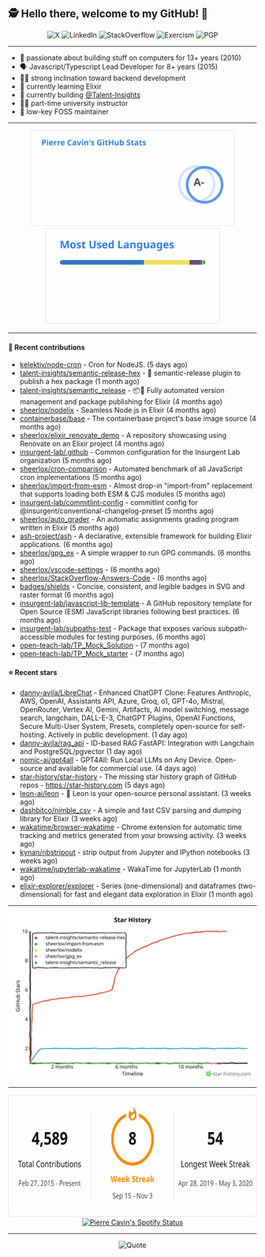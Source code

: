 <h2 style="display:inline" align="center">🕵️ Hello there, welcome to my GitHub! 👋</h2>
<br />
<p align="center">
    <a href="https://links.sherlox.io/gh-x" target="_blank" style="text-decoration: none;">
        <img src="https://img.shields.io/badge/-000000?style=flat-square&logo=X" alt="X">
    </a>
    <a href="https://links.sherlox.io/github-linkedin" target="_blank" style="text-decoration: none;">
        <img src="https://img.shields.io/badge/LinkedIn-0077b5?style=flat-square&logo=linkedin" alt="LinkedIn">
    </a>
    <a href="https://links.sherlox.io/github-stackoverflow" target="_blank" style="text-decoration: none;">
        <img src="https://img.shields.io/badge/StackOverflow-9a9c9f?style=flat-square&logo=StackOverflow" alt="StackOverflow">
    </a>
    <a href="https://links.sherlox.io/github-exercism" target="_blank" style="text-decoration: none;">
        <img src="https://img.shields.io/badge/Exercism-7600fe?style=flat-square&logo=Exercism" alt="Exercism">
    </a>
    <a href="https://pgp.mit.edu/pks/lookup?op=get&search=0x48D089FE8FC01A4E7E88EE9611567DFABCB9256E" target="_blank" style="text-decoration: none;">
        <img src="https://img.shields.io/badge/pgp-0x11567DFABCB9256E-313131?style=flat&labelColor=313131&color=313131" alt="PGP">
    </a>
</p>

---

<ul>
    <li>👴 passionate about building stuff on computers for 13+ years (2010)</li>
    <li>🗣 Javascript/Typescript Lead Developer for 8+ years (2015)</li>
    <li>🧑‍💻 strong inclination toward backend development</li>
    <li>💜 currently learning Elixir</li>
    <li>👷 currently building <a href="https://github.com/talent-insights">@Talent-Insights</a></li>
    <li>🧑‍🏫 part-time university instructor</li>
    <li>🫶 low-key FOSS maintainer</li>
</ul>

---

<div align="center">
  <a href="https://github-readme-stats.sherlox.io" style="display: inline-block;">
    <img src="assets/stats.svg" alt="Pierre Cavin's Github stats" height="195px" />
  </a>
  
  <a href="https://github-readme-stats.sherlox.io" style="display: inline-block;">
    <img src="assets/top-langs.svg" alt="Pierre Cavin's Most used languages" height="195px" />
  </a>
</div>

---

#### 🫶 Recent contributions

- [kelektiv/node-cron](https://github.com/kelektiv/node-cron) - Cron for NodeJS. (5 days ago)
- [talent-insights/semantic-release-hex](https://github.com/talent-insights/semantic-release-hex) - 🚢 semantic-release plugin to publish a hex package (1 month ago)
- [talent-insights/semantic_release](https://github.com/talent-insights/semantic_release) - 📦🚀 Fully automated version management and package publishing for Elixir (4 months ago)
- [sheerlox/nodelix](https://github.com/sheerlox/nodelix) - Seamless Node.js in Elixir (4 months ago)
- [containerbase/base](https://github.com/containerbase/base) - The containerbase project&#39;s base image source (4 months ago)
- [sheerlox/elixir_renovate_demo](https://github.com/sheerlox/elixir_renovate_demo) - A repository showcasing using Renovate on an Elixir project (4 months ago)
- [insurgent-lab/.github](https://github.com/insurgent-lab/.github) - Common configuration for the Insurgent Lab organization (5 months ago)
- [sheerlox/cron-comparison](https://github.com/sheerlox/cron-comparison) - Automated benchmark of all JavaScript cron implementations (5 months ago)
- [sheerlox/import-from-esm](https://github.com/sheerlox/import-from-esm) - Almost drop-in &#34;import-from&#34; replacement that supports loading both ESM &amp; CJS modules (5 months ago)
- [insurgent-lab/commitlint-config](https://github.com/insurgent-lab/commitlint-config) - commitlint config for @insurgent/conventional-changelog-preset (5 months ago)
- [sheerlox/auto_grader](https://github.com/sheerlox/auto_grader) - An automatic assignments grading program written in Elixir (5 months ago)
- [ash-project/ash](https://github.com/ash-project/ash) - A declarative, extensible framework for building Elixir applications. (6 months ago)
- [sheerlox/gpg_ex](https://github.com/sheerlox/gpg_ex) - A simple wrapper to run GPG commands. (6 months ago)
- [sheerlox/vscode-settings](https://github.com/sheerlox/vscode-settings) -  (6 months ago)
- [sheerlox/StackOverflow-Answers-Code](https://github.com/sheerlox/StackOverflow-Answers-Code) -  (6 months ago)
- [badges/shields](https://github.com/badges/shields) - Concise, consistent, and legible badges in SVG and raster format (6 months ago)
- [insurgent-lab/javascript-lib-template](https://github.com/insurgent-lab/javascript-lib-template) - A GitHub repository template for Open Source (ESM) JavaScript libraries following best practices. (6 months ago)
- [insurgent-lab/subpaths-test](https://github.com/insurgent-lab/subpaths-test) - Package that exposes various subpath-accessible modules for testing purposes. (6 months ago)
- [open-teach-lab/TP_Mock_Solution](https://github.com/open-teach-lab/TP_Mock_Solution) -  (7 months ago)
- [open-teach-lab/TP_Mock_starter](https://github.com/open-teach-lab/TP_Mock_starter) -  (7 months ago)

#### ⭐ Recent stars

- [danny-avila/LibreChat](https://github.com/danny-avila/LibreChat) - Enhanced ChatGPT Clone: Features Anthropic, AWS, OpenAI, Assistants API, Azure, Groq, o1, GPT-4o, Mistral, OpenRouter, Vertex AI, Gemini, Artifacts, AI model switching, message search, langchain, DALL-E-3, ChatGPT Plugins, OpenAI Functions, Secure Multi-User System, Presets, completely open-source for self-hosting. Actively in public development. (1 day ago)
- [danny-avila/rag_api](https://github.com/danny-avila/rag_api) - ID-based RAG FastAPI: Integration with Langchain and PostgreSQL/pgvector (1 day ago)
- [nomic-ai/gpt4all](https://github.com/nomic-ai/gpt4all) - GPT4All: Run Local LLMs on Any Device. Open-source and available for commercial use. (4 days ago)
- [star-history/star-history](https://github.com/star-history/star-history) - The missing star history graph of GitHub repos - https://star-history.com (5 days ago)
- [leon-ai/leon](https://github.com/leon-ai/leon) - 🧠 Leon is your open-source personal assistant. (3 weeks ago)
- [dashbitco/nimble_csv](https://github.com/dashbitco/nimble_csv) - A simple and fast CSV parsing and dumping library for Elixir (3 weeks ago)
- [wakatime/browser-wakatime](https://github.com/wakatime/browser-wakatime) - Chrome extension for automatic time tracking and metrics generated from your browsing activity. (3 weeks ago)
- [kynan/nbstripout](https://github.com/kynan/nbstripout) - strip output from Jupyter and IPython notebooks (3 weeks ago)
- [wakatime/jupyterlab-wakatime](https://github.com/wakatime/jupyterlab-wakatime) - WakaTime for JupyterLab (1 month ago)
- [elixir-explorer/explorer](https://github.com/elixir-explorer/explorer) - Series (one-dimensional) and dataframes (two-dimensional) for fast and elegant data exploration in Elixir (1 month ago)

---

<p align="center">
    <a href="https://star-history.com/#sheerlox/import-from-esm&sheerlox/nodelix&sheerlox/gpg_ex&talent-insights/semantic_release&talent-insights/semantic-release-hex&Timeline" target="_blank" style="text-decoration: none;">
        <img src="assets/star-history.svg" alt="Pierre Cavin's Star History Chart">
    </a>
</p>

---

<div align="center">
  <a href="https://github-readme-streak-stats.herokuapp.com" style="display: inline-block;">
    <img src="assets/streak-stats.svg" alt="Pierre Cavin's GitHub Streak Stats" height="247px" />
  </a>

  <a href="https://links.sherlox.io/github-spotify" style="display: inline-block;">
    <img src="https://spotify-github-profile.kittinanx.com/api/view?uid=6ridtm5cbc0y9bf5qmtqpoupv&cover_image=true&theme=default&show_offline=false&background_color=121212&interchange=true&bar_color_cover=true" alt="Pierre Cavin's Spotify Status" height="240px" />
  </a>
</div>

---



<p align="center">
    <a href="https://github.com/piyushsuthar/github-readme-quotes" target="_blank" style="text-decoration: none;">
        <img src="https://quotes-github-readme.vercel.app/api?type=horizontal&quote=Inaction%20will%20cause%20a%20man%20to%20sink%20into%20the%20slough%20of%20despond%20and%20vanish%20without%20a%20trace.&author=Farley%20Mowat" alt="Quote">
    </a>
</p>
